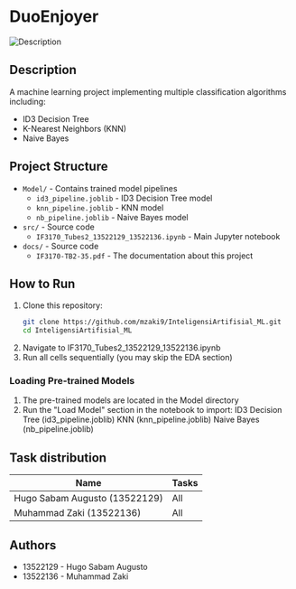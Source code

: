 # DuoEnjoyer

![Description](https://acclaimmag.com/wp-content/uploads/2013/10/khaled1.jpg)


## Description
A machine learning project implementing multiple classification algorithms including:
- ID3 Decision Tree
- K-Nearest Neighbors (KNN)
- Naive Bayes

## Project Structure
- `Model/` - Contains trained model pipelines
  - `id3_pipeline.joblib` - ID3 Decision Tree model
  - `knn_pipeline.joblib` - KNN model
  - `nb_pipeline.joblib` - Naive Bayes model
- `src/` - Source code
  - `IF3170_Tubes2_13522129_13522136.ipynb` - Main Jupyter notebook
- `docs/` - Source code
  - `IF3170-TB2-35.pdf` - The documentation about this project

## How to Run
1. Clone this repository:
   ```bash
   git clone https://github.com/mzaki9/InteligensiArtifisial_ML.git
   cd InteligensiArtifisial_ML
2. Navigate to IF3170_Tubes2_13522129_13522136.ipynb
3. Run all cells sequentially (you may skip the EDA section)


### Loading Pre-trained Models
1. The pre-trained models are located in the Model directory
2. Run the "Load Model" section in the notebook to import:
ID3 Decision Tree (id3_pipeline.joblib)
KNN (knn_pipeline.joblib)
Naive Bayes (nb_pipeline.joblib)


## Task distribution
| Name | Tasks |
|------|-------|
| Hugo Sabam Augusto (13522129) | All |
| Muhammad Zaki (13522136) | All|


## Authors
- 13522129 - Hugo Sabam Augusto
- 13522136 - Muhammad Zaki